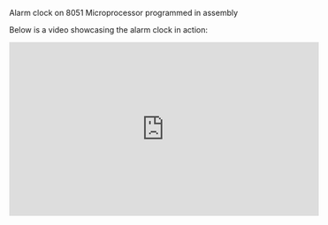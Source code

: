 Alarm clock on 8051 Microprocessor programmed in assembly

Below is a video showcasing the alarm clock in action:

<iframe width="560" height="315" src="https://www.youtube.com/embed/6vkvBzXGil0" frameborder="0" allow="accelerometer; autoplay; clipboard-write; encrypted-media; gyroscope; picture-in-picture" allowfullscreen></iframe>
